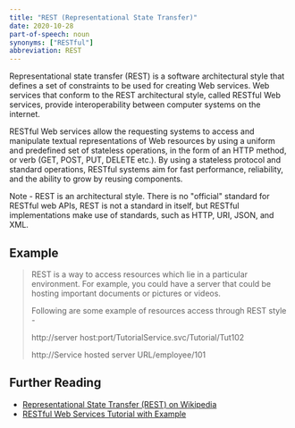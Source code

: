 ```yaml
---
title: "REST (Representational State Transfer)"
date: 2020-10-28
part-of-speech: noun
synonyms: ["RESTful"]
abbreviation: REST
---
```


Representational state transfer (REST) is a software architectural style that defines a set of constraints to be used for creating Web services. Web services that conform to the REST architectural style, called RESTful Web services, provide interoperability between computer systems on the internet. 

RESTful Web services allow the requesting systems to access and manipulate textual representations of Web resources by using a uniform and predefined set of stateless operations, in the form of an HTTP method, or verb (GET, POST, PUT, DELETE etc.). By using a stateless protocol and standard operations, RESTful systems aim for fast performance, reliability, and the ability to grow by reusing components.

Note -  REST is an architectural style. There is no "official" standard for RESTful web APIs, REST is not a standard in itself, but RESTful implementations make use of standards, such as HTTP, URI, JSON, and XML.


## Example

> REST is a way to access resources which lie in a particular environment. For example, you could have a server that could be hosting important documents or pictures or videos. 
> 
>
> Following are some example of resources access through REST style -
>
> http://server host:port/TutorialService.svc/Tutorial/Tut102
>
> http://Service hosted server URL/employee/101
>


## Further Reading
- [Representational State Transfer (REST) on Wikipedia](https://en.wikipedia.org/wiki/Representational_state_transfer)
- [RESTful Web Services Tutorial with Example](https://www.guru99.com/restful-web-services.html)
